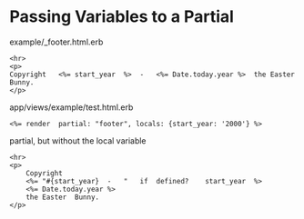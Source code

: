 # Passing	Variables	to	a	Partial

example/_footer.html.erb

	<hr>
	<p>
	Copyright	<%=	start_year	%>	-	<%=	Date.today.year	%>	the	Easter	Bunny.
	</p>

app/views/example/test.html.erb

	<%=	render	partial: "footer", locals: {start_year:	'2000'}	%>

partial,	but	without	the	local	variable

	<hr>
	<p>
		Copyright
		<%=	"#{start_year}	-	"	if	defined?	start_year	%>
		<%=	Date.today.year	%>
		the	Easter	Bunny.
	</p>